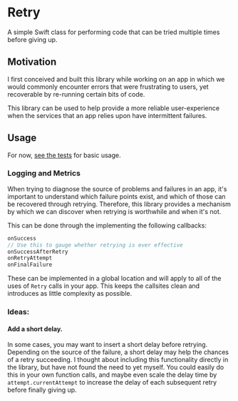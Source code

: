 #  Retry

A simple Swift class for performing code that can be tried multiple times before giving
up.

## Motivation

I first conceived and built this library while working on an app in which we
would commonly encounter errors that were frustrating to users, yet recoverable
by re-running certain bits of code.

This library can be used to help provide a more reliable user-experience when
the services that an app relies upon have intermittent failures.

## Usage

For now, [see the tests](Tests/RetryTests/RetryTests.swift) for basic usage.


### Logging and Metrics

When trying to diagnose the source of problems and failures in an app, it's
important to understand which failure points exist, and which of those can be
recovered through retrying. Therefore, this library provides a mechanism by
which we can discover when retrying is worthwhile and when it's not.

This can be done through the implementing the following callbacks:

```Swift
onSuccess
// Use this to gauge whether retrying is ever effective
onSuccessAfterRetry
onRetryAttempt
onFinalFailure
```

These can be implemented in a global location and will apply to all of the uses
of `Retry` calls in your app. This keeps the callsites clean and introduces as
little complexity as possible.


### Ideas:

#### Add a short delay.
In some cases, you may want to insert a short delay before retrying. Depending
on the source of the failure, a short delay may help the chances of a retry
succeeding. I thought about including this functionality directly in the library,
but have not found the need to yet myself. You could easily do this in your own
function calls, and maybe even scale the delay time by `attempt.currentAttempt`
to increase the delay of each subsequent retry before finally giving up.



